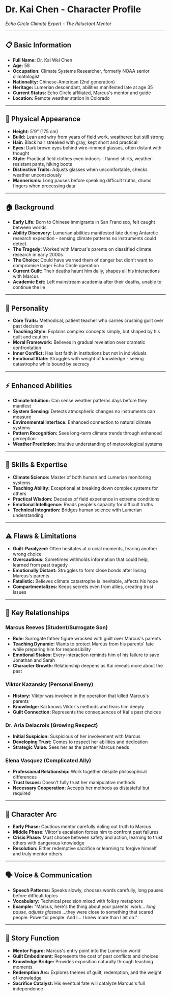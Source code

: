 # Dr. Kai Chen - Character Profile
*Echo Circle Climate Expert - The Reluctant Mentor*

---

## 📋 **Basic Information**
- **Full Name:** Dr. Kai Wei Chen
- **Age:** 58
- **Occupation:** Climate Systems Researcher, formerly NOAA senior climatologist
- **Nationality:** Chinese-American (2nd generation)
- **Heritage:** Lumerian descendant, abilities manifested late at age 35
- **Current Status:** Echo Circle affiliated, Marcus's mentor and guide
- **Location:** Remote weather station in Colorado

---

## 👤 **Physical Appearance**
- **Height:** 5'9" (175 cm)
- **Build:** Lean and wiry from years of field work, weathered but still strong
- **Hair:** Black hair streaked with gray, kept short and practical
- **Eyes:** Dark brown eyes behind wire-rimmed glasses, often distant with thought
- **Style:** Practical field clothes even indoors - flannel shirts, weather-resistant pants, hiking boots
- **Distinctive Traits:** Adjusts glasses when uncomfortable, checks weather unconsciously
- **Mannerisms:** Long pauses before speaking difficult truths, drums fingers when processing data

---

## 🏠 **Background**
- **Early Life:** Born to Chinese immigrants in San Francisco, felt caught between worlds
- **Ability Discovery:** Lumerian abilities manifested late during Antarctic research expedition - sensing climate patterns no instruments could detect
- **The Tragedy:** Worked with Marcus's parents on classified climate research in early 2000s
- **The Choice:** Could have warned them of danger but didn't want to compromise larger Echo Circle operation
- **Current Guilt:** Their deaths haunt him daily, shapes all his interactions with Marcus
- **Academic Exit:** Left mainstream academia after their deaths, unable to continue the lie

---

## 🧠 **Personality**
- **Core Traits:** Methodical, patient teacher who carries crushing guilt over past decisions
- **Teaching Style:** Explains complex concepts simply, but shaped by his guilt and caution
- **Moral Framework:** Believes in gradual revelation over dramatic confrontation
- **Inner Conflict:** Has lost faith in institutions but not in individuals
- **Emotional State:** Struggles with weight of knowledge - seeing catastrophe while bound by secrecy

---

## ⚡ **Enhanced Abilities**
- **Climate Intuition:** Can sense weather patterns days before they manifest
- **System Sensing:** Detects atmospheric changes no instruments can measure
- **Environmental Interface:** Enhanced connection to natural climate systems
- **Pattern Recognition:** Sees long-term climate trends through enhanced perception
- **Weather Prediction:** Intuitive understanding of meteorological systems

---

## 💪 **Skills & Expertise**
- **Climate Science:** Master of both human and Lumerian monitoring systems
- **Teaching Ability:** Exceptional at breaking down complex systems for others
- **Practical Wisdom:** Decades of field experience in extreme conditions
- **Emotional Intelligence:** Reads people's capacity for difficult truths
- **Technical Integration:** Bridges human science with Lumerian understanding

---

## ⚠️ **Flaws & Limitations**
- **Guilt-Paralyzed:** Often hesitates at crucial moments, fearing another wrong choice
- **Overcautious:** Sometimes withholds information that could help, learned from past tragedy
- **Emotionally Distant:** Struggles to form close bonds after losing Marcus's parents
- **Fatalistic:** Believes climate catastrophe is inevitable, affects his hope
- **Compartmentalizes:** Keeps secrets even from allies, creating trust issues

---

## 💞 **Key Relationships**

### **Marcus Reeves (Student/Surrogate Son)**
- **Role:** Surrogate father figure wracked with guilt over Marcus's parents
- **Teaching Dynamic:** Wants to protect Marcus from his parents' fate while preparing him for responsibility
- **Emotional Stakes:** Every interaction reminds him of his failure to save Jonathan and Sarah
- **Character Growth:** Relationship deepens as Kai reveals more about the past

### **Viktor Kazansky (Personal Enemy)**
- **History:** Viktor was involved in the operation that killed Marcus's parents
- **Knowledge:** Kai knows Viktor's methods and fears him deeply
- **Guilt Connection:** Represents the consequences of Kai's past choices

### **Dr. Aria Delacroix (Growing Respect)**
- **Initial Suspicion:** Suspicious of her involvement with Marcus
- **Developing Trust:** Comes to respect her abilities and dedication
- **Strategic Value:** Sees her as the partner Marcus needs

### **Elena Vasquez (Complicated Ally)**
- **Professional Relationship:** Work together despite philosophical differences
- **Trust Issues:** Doesn't fully trust her manipulative methods
- **Necessary Cooperation:** Accepts her methods as distasteful but required

---

## 🔄 **Character Arc**
- **Early Phase:** Cautious mentor carefully doling out truth to Marcus
- **Middle Phase:** Viktor's escalation forces him to confront past failures
- **Crisis Phase:** Must choose between safety and action, learning to trust others with dangerous knowledge
- **Resolution:** Either redemptive sacrifice or learning to forgive himself and truly mentor others

---

## 🗣️ **Voice & Communication**
- **Speech Patterns:** Speaks slowly, chooses words carefully, long pauses before difficult topics
- **Vocabulary:** Technical precision mixed with folksy metaphors
- **Example:** "Marcus, here's the thing about your parents' work... *long pause, adjusts glasses* ...they were close to something that scared people. Powerful people. And I... I knew more than I let on."

---

## 🎯 **Story Function**
- **Mentor Figure:** Marcus's entry point into the Lumerian world
- **Guilt Embodiment:** Represents the cost of past conflicts and choices
- **Knowledge Bridge:** Provides exposition naturally through teaching moments
- **Redemption Arc:** Explores themes of guilt, redemption, and the weight of knowledge
- **Sacrifice Catalyst:** His eventual fate will catalyze Marcus's full independence